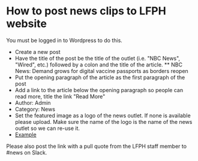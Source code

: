 # How to post news clips to LFPH website

You must be logged in to Wordpress to do this.

* Create a new post
* Have the title of the post be the title of the outlet (i.e. "NBC News", "Wired", etc.) followed by a colon and the title of the article. 
** NBC News: Demand grows for digital vaccine passports as borders reopen
* Put the opening paragraph of the article as the first paragraph of the post
* Add a link to the article below the opening paragraph so people can read more, title the link "Read More"
* Author: Admin
* Category: News
* Set the featured image as a logo of the news outlet. If none is available please upload. Make sure the name of the logo is the name of the news outlet so we can re-use it.
* [Example](https://www.nbcnews.com/tech/tech-news/demand-grows-digital-vaccine-passports-borders-reopen-rcna5269)


Please also post the link with a pull quote from the LFPH staff member to #news on Slack.



